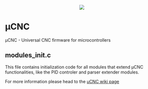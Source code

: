 <p align="center">
<img src="https://github.com/Paciente8159/uCNC/blob/master/docs/logo.png?raw=true">
</p>


# µCNC
µCNC - Universal CNC firmware for microcontrollers

## modules_init.c
This file contains initialization code for all modules that extend µCNC functionalities, like the PID controler and parser extender modules.

For more information please head to the [µCNC wiki page](https://github.com/Paciente8159/uCNC/wiki)
